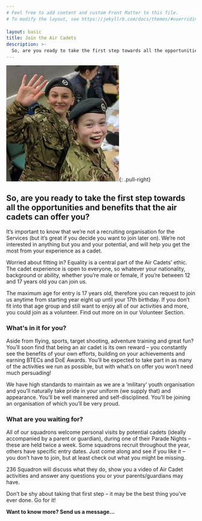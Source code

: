 ```yaml
---
# Feel free to add content and custom Front Matter to this file.
# To modify the layout, see https://jekyllrb.com/docs/themes/#overriding-theme-defaults

layout: basic
title: Join the Air Cadets
description: >-
  So, are you ready to take the first step towards all the opportunities and benefits that the air cadets can offer you?
---
```


![Join the Air Cadets](/assets/images/join.jpg){: .pull-right}


## So, are you ready to take the first step towards all the opportunities and benefits that the air cadets can offer you?

It’s important to know that we’re not a recruiting organisation for the Services (but it’s great if you decide you want to join later on). We’re not interested in anything but you and your potential, and will help you get the most from your experience as a cadet.

Worried about fitting in? Equality is a central part of the Air Cadets’ ethic. The cadet experience is open to everyone, so whatever your nationality, background or ability, whether you’re male or female, if you’re between 12 and 17 years old you can join us.

The maximum age for entry is 17 years old, therefore you can request to join us anytime from starting year eight up until your 17th birthday. If you don’t fit into that age group and still want to enjoy all of our activities and more, you could join as a volunteer. Find out more on in our Volunteer Section.

### What's in it for you?

Aside from flying, sports, target shooting, adventure training and great fun? You’ll soon find that being an air cadet is its own reward – you constantly see the benefits of your own efforts, building on your achievements and earning BTECs and DoE Awards. You’ll be expected to take part in as many of the activities we run as possible, but with what’s on offer you won’t need much persuading!

We have high standards to maintain as we are a ‘military’ youth organisation and you’ll naturally take pride in your uniform (we supply that) and appearance. You’ll be well mannered and self-disciplined. You’ll be joining an organisation of which you’ll be very proud.

### What are you waiting for?

All of our squadrons welcome personal visits by potential cadets (ideally accompanied by a parent or guardian), during one of their Parade Nights – these are held twice a week. Some squadrons recruit throughout the year, others have specific entry dates. Just come along and see if you like it – you don’t have to join, but at least check out what you might be missing.

236 Squadron will discuss what they do, show you a video of Air Cadet activities and answer any questions you or your parents/guardians may have.

Don’t be shy about taking that first step – it may be the best thing you’ve ever done. Go for it!

**Want to know more? Send us a message...**